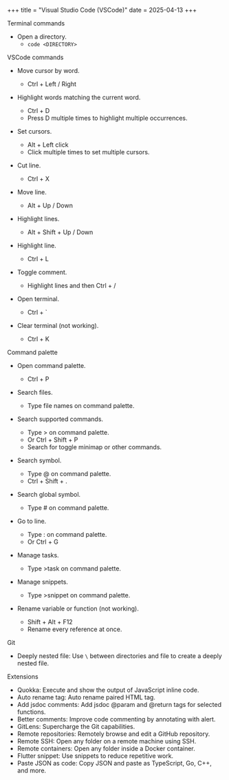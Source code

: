 +++
title = "Visual Studio Code (VSCode)"
date = 2025-04-13
+++

Terminal commands
- Open a directory.
  - `code <DIRECTORY>`

VSCode commands
- Move cursor by word.
  - Ctrl + Left / Right

- Highlight words matching the current word.
  - Ctrl + D
  - Press D multiple times to highlight multiple occurrences.

- Set cursors.
  - Alt + Left click
  - Click multiple times to set multiple cursors.

- Cut line.
  - Ctrl + X

- Move line.
  - Alt + Up / Down

- Highlight lines.
  - Alt + Shift + Up / Down

- Highlight line.
  - Ctrl + L

- Toggle comment.
  - Highlight lines and then Ctrl + /

- Open terminal.
  - Ctrl + `

- Clear terminal (not working).
  - Ctrl + K

Command palette
- Open command palette.
  - Ctrl + P

- Search files.
  - Type file names on command palette.

- Search supported commands.
  - Type > on command palette.
  - Or Ctrl + Shift + P
  - Search for toggle minimap or other commands.

- Search symbol.
  - Type @ on command palette.
  - Ctrl + Shift + .

- Search global symbol.
  - Type # on command palette.

- Go to line.
  - Type : on command palette.
  - Or Ctrl + G

- Manage tasks.
  - Type >task on command palette.

- Manage snippets.
  - Type >snippet on command palette.

- Rename variable or function (not working).
  - Shift + Alt + F12
  - Rename every reference at once.

Git
- Deeply nested file: Use `\` between directories and file to create a deeply nested file.

Extensions
- Quokka: Execute and show the output of JavaScript inline code.
- Auto rename tag: Auto rename paired HTML tag.
- Add jsdoc comments: Add jsdoc @param and @return tags for selected functions.
- Better comments: Improve code commenting by annotating with alert.
- GitLens: Supercharge the Git capabilities.
- Remote repositories: Remotely browse and edit a GitHub repository.
- Remote SSH: Open any folder on a remote machine using SSH.
- Remote containers: Open any folder inside a Docker container.
- Flutter snippet: Use snippets to reduce repetitive work.
- Paste JSON as code: Copy JSON and paste as TypeScript, Go, C++, and more.
